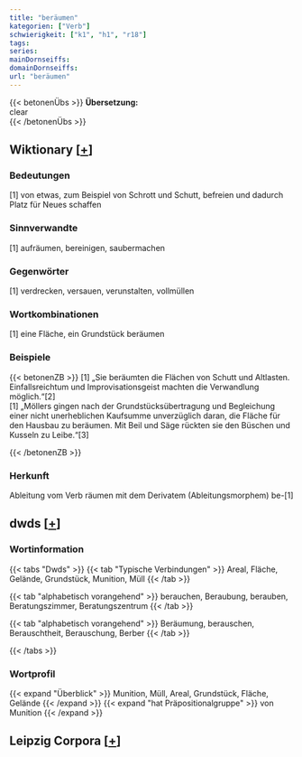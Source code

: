 ```yaml
---
title: "beräumen"
kategorien: ["Verb"]
schwierigkeit: ["k1", "h1", "r18"]
tags:
series:
mainDornseiffs:
domainDornseiffs:
url: "beräumen"
---
```


{{< betonenÜbs >}}
**Übersetzung:**  
clear  
{{< /betonenÜbs >}}

## Wiktionary [[+](https://de.wiktionary.org/wiki/beräumen)]

### Bedeutungen
[1] von etwas, zum Beispiel von Schrott und Schutt, befreien und dadurch Platz für Neues schaffen  

### Sinnverwandte
[1] aufräumen, bereinigen, saubermachen  

### Gegenwörter
[1] verdrecken, versauen, verunstalten, vollmüllen  

### Wortkombinationen
[1] eine Fläche, ein Grundstück beräumen  

### Beispiele
{{< betonenZB >}}
[1] „Sie beräumten die Flächen von Schutt und Altlasten. Einfallsreichtum und Improvisationsgeist machten die Verwandlung möglich.“[2]  
[1] „Möllers gingen nach der Grundstücksübertragung und Begleichung einer nicht unerheblichen Kaufsumme unverzüglich daran, die Fläche für den Hausbau zu beräumen. Mit Beil und Säge rückten sie den Büschen und Kusseln zu Leibe.“[3]  

{{< /betonenZB >}}
### Herkunft
Ableitung vom Verb räumen mit dem Derivatem (Ableitungsmorphem) be-[1]  



## dwds [[+](https://www.dwds.de/wb/beräumen)]

### Wortinformation
{{< tabs "Dwds" >}}
{{< tab "Typische Verbindungen" >}}
Areal, Fläche, Gelände, Grundstück, Munition, Müll
{{< /tab >}}

{{< tab "alphabetisch vorangehend" >}}
berauchen, Beraubung, berauben, Beratungszimmer, Beratungszentrum
{{< /tab >}}

{{< tab "alphabetisch vorangehend" >}}
Beräumung, berauschen, Berauschtheit, Berauschung, Berber
{{< /tab >}}

{{< /tabs >}}

### Wortprofil
{{< expand "Überblick" >}} Munition, Müll, Areal, Grundstück, Fläche, Gelände {{< /expand >}}
{{< expand "hat Präpositionalgruppe" >}} von Munition {{< /expand >}}

## Leipzig Corpora [[+](https://corpora.uni-leipzig.de/en/res?word=beräumen&corpusId=deu_newscrawl-public_2018)]


